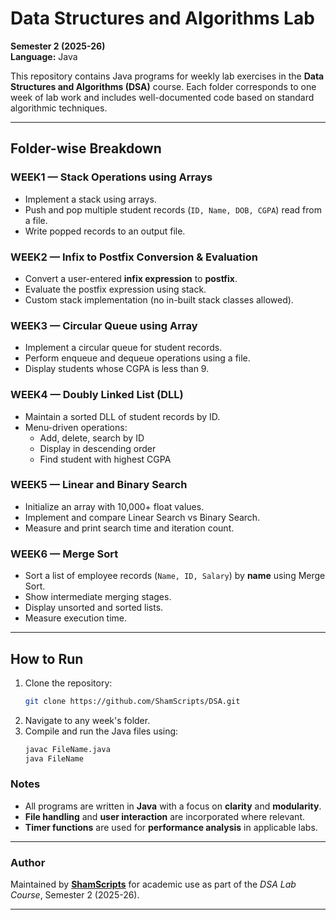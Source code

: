 # Data Structures and Algorithms Lab  
**Semester 2 (2025-26)**  
**Language:** Java  

This repository contains Java programs for weekly lab exercises in the **Data Structures and Algorithms (DSA)** course. Each folder corresponds to one week of lab work and includes well-documented code based on standard algorithmic techniques.

---

## Folder-wise Breakdown

### WEEK1 — Stack Operations using Arrays
- Implement a stack using arrays.
- Push and pop multiple student records (`ID, Name, DOB, CGPA`) read from a file.
- Write popped records to an output file.

### WEEK2 — Infix to Postfix Conversion & Evaluation
- Convert a user-entered **infix expression** to **postfix**.
- Evaluate the postfix expression using stack.
- Custom stack implementation (no in-built stack classes allowed).

### WEEK3 — Circular Queue using Array
- Implement a circular queue for student records.
- Perform enqueue and dequeue operations using a file.
- Display students whose CGPA is less than 9.

### WEEK4 — Doubly Linked List (DLL)
- Maintain a sorted DLL of student records by ID.
- Menu-driven operations:
  - Add, delete, search by ID
  - Display in descending order
  - Find student with highest CGPA

### WEEK5 — Linear and Binary Search
- Initialize an array with 10,000+ float values.
- Implement and compare Linear Search vs Binary Search.
- Measure and print search time and iteration count.

### WEEK6 — Merge Sort
- Sort a list of employee records (`Name, ID, Salary`) by **name** using Merge Sort.
- Show intermediate merging stages.
- Display unsorted and sorted lists.
- Measure execution time.

---

## How to Run
1. Clone the repository:
   ```bash
   git clone https://github.com/ShamScripts/DSA.git
    ```
2. Navigate to any week's folder.
3. Compile and run the Java files using:
   ```bash
   javac FileName.java
   java FileName
   ```
### Notes

- All programs are written in **Java** with a focus on **clarity** and **modularity**.
- **File handling** and **user interaction** are incorporated where relevant.
- **Timer functions** are used for **performance analysis** in applicable labs.

---

### Author

Maintained by **[ShamScripts](https://github.com/ShamScripts)** for academic use as part of the *DSA Lab Course*, Semester 2 (2025-26).

---
